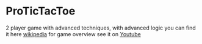 # ProTicTacToe
2 player game with advanced techniques, with advanced logic you can find it here [wikipedia](https://en.wikipedia.org/wiki/Ultimate_tic-tac-toe)
for game overview see it on [Youtube](https://youtube.com/shorts/EUPqhmjOdhs)
